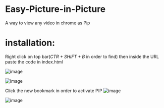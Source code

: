 # Easy-Picture-in-Picture
A way to view any video in chrome as Pip


# installation:
Right click on top bar(_CTR + SHIFT + B_ in order to find) then inside the URL paste the code in index.html


![image](https://user-images.githubusercontent.com/64045253/119408789-4a342a80-bcb4-11eb-84e7-abee32eb8a62.png)


![image](https://user-images.githubusercontent.com/64045253/119408892-75b71500-bcb4-11eb-824d-e8dbd98f063d.png)

Click the new bookmark in order to activate PIP
![image](https://user-images.githubusercontent.com/64045253/119408905-79e33280-bcb4-11eb-9ffd-4ff79c2b1c3b.png)

![image](https://user-images.githubusercontent.com/64045253/119408927-810a4080-bcb4-11eb-8026-baf27d92d5cc.png)
